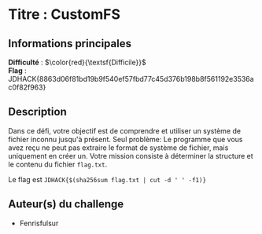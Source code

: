 # Titre : CustomFS 

## Informations principales

**Difficulté** : $\color{red}{\textsf{Difficile}}$ \
**Flag** : JDHACK{8863d06f81bd19b9f540ef57fbd77c45d376b198b8f561192e3536ac0f82f963}

## Description

Dans ce défi, votre objectif est de comprendre et utiliser un système de fichier inconnu jusqu'à présent. 
Seul problème: Le programme que vous avez reçu ne peut pas extraire le format de système de fichier, mais 
uniquement en créer un. Votre mission consiste à déterminer la structure et le contenu du fichier `flag.txt`.

Le flag est `JDHACK{$(sha256sum flag.txt | cut -d ' ' -f1)}`

## Auteur(s) du challenge

- Fenrisfulsur


